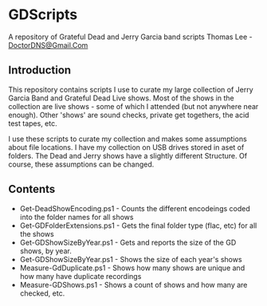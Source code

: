 # GDScripts

A repository of Grateful Dead and Jerry Garcia band scripts
Thomas Lee - DoctorDNS@Gmail.Com

## Introduction

This repository contains scripts I use to curate my large collection of Jerry Garcia Band
and Grateful Dead Live shows.
Most of the shows in the collection are live shows - some of which
I attended (but not anywhere near enough). 
Other 'shows' are sound checks, private get togethers, the acid test tapes, etc. 

I use these scripts to curate my collection and makes some assumptions about file locations.
I have my collection on USB drives stored in aset of folders. 
The Dead and Jerry shows have a slightly different Structure.
Of course, these assumptions can be changed.



## Contents

* Get-DeadShowEncoding.ps1 - Counts the different encodeings coded into the folder names for all shows
* Get-GDFolderExtensions.ps1 - Gets the final folder type (flac, etc) for all the shows
* Get-GDShowSizeByYear.ps1 - Gets and reports the size of the GD shows, by year.
* Get-GDShowSizeByYear.ps1 - Shows the size of each year's shows
* Measure-GdDuplicate.ps1 - Shows how many shows are unique and how many have duplicate recordings
* Measure-GDShows.ps1 - Shows a count of shows and how many are checked, etc. 